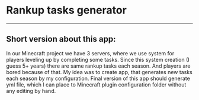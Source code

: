 # Rankup tasks generator
---
Short version about this app:
--
In our Minecraft project we have 3 servers, where we use system for players leveling up by completing some tasks. Since this system creation (I guess 5+ years) there are same rankup tasks each season. And players are bored because of that. My idea was to create app, that generates new tasks each season by my configuration. Final version of this app should generate yml file, which I can place to Minecraft plugin configuration folder without any editing by hand.
